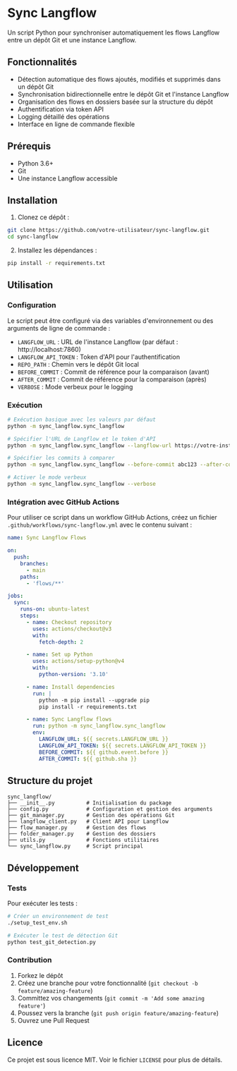 # Sync Langflow

Un script Python pour synchroniser automatiquement les flows Langflow entre un dépôt Git et une instance Langflow.

## Fonctionnalités

- Détection automatique des flows ajoutés, modifiés et supprimés dans un dépôt Git
- Synchronisation bidirectionnelle entre le dépôt Git et l'instance Langflow
- Organisation des flows en dossiers basée sur la structure du dépôt
- Authentification via token API
- Logging détaillé des opérations
- Interface en ligne de commande flexible

## Prérequis

- Python 3.6+
- Git
- Une instance Langflow accessible

## Installation

1. Clonez ce dépôt :
```bash
git clone https://github.com/votre-utilisateur/sync-langflow.git
cd sync-langflow
```

2. Installez les dépendances :
```bash
pip install -r requirements.txt
```

## Utilisation

### Configuration

Le script peut être configuré via des variables d'environnement ou des arguments de ligne de commande :

- `LANGFLOW_URL` : URL de l'instance Langflow (par défaut : http://localhost:7860)
- `LANGFLOW_API_TOKEN` : Token d'API pour l'authentification
- `REPO_PATH` : Chemin vers le dépôt Git local
- `BEFORE_COMMIT` : Commit de référence pour la comparaison (avant)
- `AFTER_COMMIT` : Commit de référence pour la comparaison (après)
- `VERBOSE` : Mode verbeux pour le logging

### Exécution

```bash
# Exécution basique avec les valeurs par défaut
python -m sync_langflow.sync_langflow

# Spécifier l'URL de Langflow et le token d'API
python -m sync_langflow.sync_langflow --langflow-url https://votre-instance-langflow.com --api-token votre-token-api

# Spécifier les commits à comparer
python -m sync_langflow.sync_langflow --before-commit abc123 --after-commit def456

# Activer le mode verbeux
python -m sync_langflow.sync_langflow --verbose
```

### Intégration avec GitHub Actions

Pour utiliser ce script dans un workflow GitHub Actions, créez un fichier `.github/workflows/sync-langflow.yml` avec le contenu suivant :

```yaml
name: Sync Langflow Flows

on:
  push:
    branches:
      - main
    paths:
      - 'flows/**'

jobs:
  sync:
    runs-on: ubuntu-latest
    steps:
      - name: Checkout repository
        uses: actions/checkout@v3
        with:
          fetch-depth: 2

      - name: Set up Python
        uses: actions/setup-python@v4
        with:
          python-version: '3.10'

      - name: Install dependencies
        run: |
          python -m pip install --upgrade pip
          pip install -r requirements.txt

      - name: Sync Langflow flows
        run: python -m sync_langflow.sync_langflow
        env:
          LANGFLOW_URL: ${{ secrets.LANGFLOW_URL }}
          LANGFLOW_API_TOKEN: ${{ secrets.LANGFLOW_API_TOKEN }}
          BEFORE_COMMIT: ${{ github.event.before }}
          AFTER_COMMIT: ${{ github.sha }}
```

## Structure du projet

```
sync_langflow/
├── __init__.py          # Initialisation du package
├── config.py            # Configuration et gestion des arguments
├── git_manager.py       # Gestion des opérations Git
├── langflow_client.py   # Client API pour Langflow
├── flow_manager.py      # Gestion des flows
├── folder_manager.py    # Gestion des dossiers
├── utils.py             # Fonctions utilitaires
└── sync_langflow.py     # Script principal
```

## Développement

### Tests

Pour exécuter les tests :

```bash
# Créer un environnement de test
./setup_test_env.sh

# Exécuter le test de détection Git
python test_git_detection.py
```

### Contribution

1. Forkez le dépôt
2. Créez une branche pour votre fonctionnalité (`git checkout -b feature/amazing-feature`)
3. Committez vos changements (`git commit -m 'Add some amazing feature'`)
4. Poussez vers la branche (`git push origin feature/amazing-feature`)
5. Ouvrez une Pull Request

## Licence

Ce projet est sous licence MIT. Voir le fichier `LICENSE` pour plus de détails.
